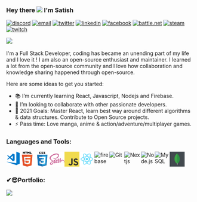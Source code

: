 


### Hey there <img src="https://media.giphy.com/media/hvRJCLFzcasrR4ia7z/giphy.gif" width="25px"> I'm Satish

 <a href="mailto:NB117#3632"><img width="32px" src="https://img.icons8.com/color/96/000000/discord-logo.png" alt="discord"/></a>
  <a href="https://satishrajnale98@gmail.com"><img  width="32px" src="https://img.icons8.com/color/96/000000/gmail.png" alt="email"/></a>
  <a href="https://twitter.com/"><img width="32px" src="https://img.icons8.com/color/96/000000/twitter-squared.png" alt="twitter"/></a>
  <a href="https://linkedin.com/in/satish-rajnale-676a201b1"><img width="32px" src="https://img.icons8.com/color/96/000000/linkedin.png" alt="linkedin"/></a>
 <a href="https://www.facebook.com/satish.rajnale.5/"><img width="32px" src="https://img.icons8.com/color/96/000000/facebook.png" alt="facebook"/></a>
 <a href=""><img width="32px" src="https://img.icons8.com/color/96/000000/battle-net.png" alt="battle.net"/></a>
 <a href=""><img width="32px" src="https://img.icons8.com/fluent/96/000000/steam.png" alt="steam"/></a>
 <a href="https://www.twitch.tv/nbyte117"><img width="32px" src="https://img.icons8.com/color/96/000000/twitch--v2.png" alt="twitch"/></a>

![](https://visitor-badge.glitch.me/badge?page_id=satish.rajnale)

I'm a Full Stack Developer, coding has became an unending part of my life and I love it !
I am also an open-source enthusiast and maintainer. I learned a lot from the open-source community and I love how collaboration and knowledge sharing happened through open-source.

Here are some ideas to get you started:

- 📚 I’m currently learning React, Javascript, Nodejs and Firebase.
- 👯 I’m looking to collaborate with other passionate developers.
- 🥅 2021 Goals: Master React, learn best way around different algorithms & data structures. Contribute to Open Source projects.
- ⚡ Pass time: Love manga, anime & action/adventure/multiplayer games.

### Languages and Tools:

<img align="left" alt="Visual Studio Code" width="36px" src="https://raw.githubusercontent.com/github/explore/80688e429a7d4ef2fca1e82350fe8e3517d3494d/topics/visual-studio-code/visual-studio-code.png" />
<img align="left" alt="HTML5" width="40px" src="https://raw.githubusercontent.com/github/explore/80688e429a7d4ef2fca1e82350fe8e3517d3494d/topics/html/html.png" />
<img align="left" alt="CSS3" width="40px" src="https://raw.githubusercontent.com/github/explore/80688e429a7d4ef2fca1e82350fe8e3517d3494d/topics/css/css.png" />
<img align="left" alt="Sass" width="40px" src="https://raw.githubusercontent.com/github/explore/80688e429a7d4ef2fca1e82350fe8e3517d3494d/topics/sass/sass.png" />
<img align="left" alt="JavaScript"width="40px"src="https://raw.githubusercontent.com/github/explore/80688e429a7d4ef2fca1e82350fe8e3517d3494d/topics/javascript/javascript.png"/>
<img align="left" alt="React" width="40px" src="https://raw.githubusercontent.com/github/explore/80688e429a7d4ef2fca1e82350fe8e3517d3494d/topics/react/react.png" />
<img align="left" src="https://user-images.githubusercontent.com/76589507/114040623-6c5b2000-98a1-11eb-9b8e-b8874129d297.png" width="40px" alt="firebase"/>
<img align="left" alt="Git" width="40px" src="https://user-images.githubusercontent.com/76589507/114043203-b2b17e80-98a3-11eb-9261-277cae5a5cc3.png" />
<img align="left" alt="Nextjs" width="45px" height="40px" src="https://user-images.githubusercontent.com/76589507/114042761-55b5c880-98a3-11eb-9c3a-3e5224de61c2.jpeg" />
<img align="left" alt="Node.js" width="37px" src="https://user-images.githubusercontent.com/76589507/114043481-f310fc80-98a3-11eb-8be8-92c7c9530ec6.png" />
<img align="left" alt="MySQL" width="40px" src="https://user-images.githubusercontent.com/76589507/114041992-a7118800-98a2-11eb-9730-5536c7b42db6.png" />
<img  alt="MongoDB" width="40px" src="https://github.com/satish-rajnale/Passport-authentication/blob/master/views/mongo.png" />


### ✔😎Portfolio:
<a href="https://nbapp-a1c76.web.app" alt="Satish-Rajnale's website"><img src="https://user-images.githubusercontent.com/76589507/114227230-54af9480-9992-11eb-971e-7679e1a73229.gif" /></a>








